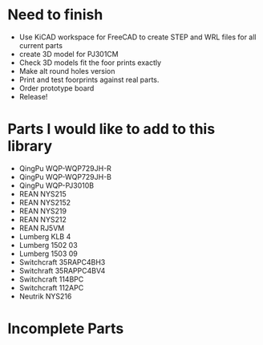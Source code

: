 # Need to finish

* Use KiCAD workspace for FreeCAD to create STEP and WRL files for all current parts
* create 3D model for PJ301CM
* Check 3D models fit the foor prints exactly
* Make alt round holes version
* Print and test foorprints against real parts.
* Order prototype board
* Release!


# Parts I would like to add to this library

* QingPu WQP-WQP729JH-R
* QingPu WQP-WQP729JH-B
* QingPu WQP-PJ3010B 
* REAN NYS215
* REAN NYS2152
* REAN NYS219
* REAN NYS212
* REAN RJ5VM
* Lumberg KLB 4
* Lumberg 1502 03
* Lumberg 1503 09
* Switchcraft 35RAPC4BH3
* Switchraft 35RAPPC4BV4
* Switchcraft 114BPC
* Switchcraft 112APC
* Neutrik NYS216


# Incomplete Parts

